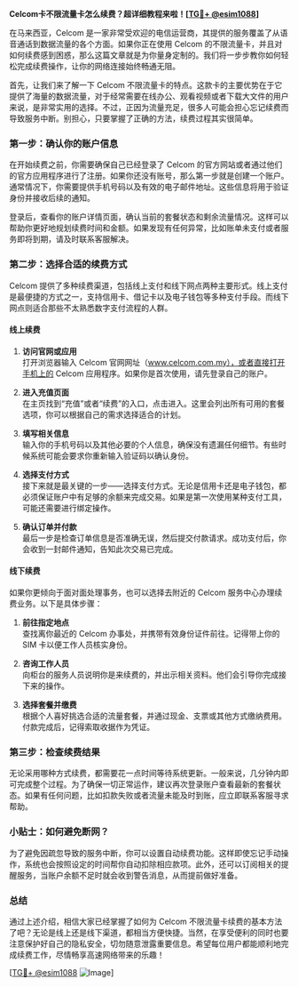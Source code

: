 **Celcom卡不限流量卡怎么续费？超详细教程来啦！[[TG💪+ @esim1088](https://t.me/s/esim1088)]**

在马来西亚，Celcom 是一家非常受欢迎的电信运营商，其提供的服务覆盖了从语音通话到数据流量的各个方面。如果你正在使用 Celcom 的不限流量卡，并且对如何续费感到困惑，那么这篇文章就是为你量身定制的。我们将一步步教你如何轻松完成续费操作，让你的网络连接始终畅通无阻。

首先，让我们来了解一下 Celcom 不限流量卡的特点。这款卡的主要优势在于它提供了海量的数据流量，对于经常需要在线办公、观看视频或者下载大文件的用户来说，是非常实用的选择。不过，正因为流量充足，很多人可能会担心忘记续费而导致服务中断。别担心，只要掌握了正确的方法，续费过程其实很简单。

### 第一步：确认你的账户信息

在开始续费之前，你需要确保自己已经登录了 Celcom 的官方网站或者通过他们的官方应用程序进行了注册。如果你还没有账号，那么第一步就是创建一个账户。通常情况下，你需要提供手机号码以及有效的电子邮件地址。这些信息将用于验证身份并接收后续的通知。

登录后，查看你的账户详情页面，确认当前的套餐状态和剩余流量情况。这样可以帮助你更好地规划续费时间和金额。如果发现有任何异常，比如账单未支付或者服务即将到期，请及时联系客服解决。

### 第二步：选择合适的续费方式

Celcom 提供了多种续费渠道，包括线上支付和线下网点两种主要形式。线上支付是最便捷的方式之一，支持信用卡、借记卡以及电子钱包等多种支付手段。而线下网点则适合那些不太熟悉数字支付流程的人群。

#### 线上续费

1. **访问官网或应用**  
   打开浏览器输入 Celcom 官网网址（www.celcom.com.my），或者直接打开手机上的 Celcom 应用程序。如果你是首次使用，请先登录自己的账户。

2. **进入充值页面**  
   在主页找到“充值”或者“续费”的入口，点击进入。这里会列出所有可用的套餐选项，你可以根据自己的需求选择适合的计划。

3. **填写相关信息**  
   输入你的手机号码以及其他必要的个人信息，确保没有遗漏任何细节。有些时候系统可能会要求你重新输入验证码以确认身份。

4. **选择支付方式**  
   接下来就是最关键的一步——选择支付方式。无论是信用卡还是电子钱包，都必须保证账户中有足够的余额来完成交易。如果是第一次使用某种支付工具，可能还需要进行绑定操作。

5. **确认订单并付款**  
   最后一步是检查订单信息是否准确无误，然后提交付款请求。成功支付后，你会收到一封邮件通知，告知此次交易已完成。

#### 线下续费

如果你更倾向于面对面处理事务，也可以选择去附近的 Celcom 服务中心办理续费业务。以下是具体步骤：

1. **前往指定地点**  
   查找离你最近的 Celcom 办事处，并携带有效身份证件前往。记得带上你的 SIM 卡以便工作人员核实身份。

2. **咨询工作人员**  
   向柜台的服务人员说明你是来续费的，并出示相关资料。他们会引导你完成接下来的操作。

3. **选择套餐并缴费**  
   根据个人喜好挑选合适的流量套餐，并通过现金、支票或其他方式缴纳费用。付款完成后，记得索取收据作为凭证。

### 第三步：检查续费结果

无论采用哪种方式续费，都需要花一点时间等待系统更新。一般来说，几分钟内即可完成整个过程。为了确保一切正常运作，建议再次登录账户查看最新的套餐状态。如果有任何问题，比如扣款失败或者流量未能及时到账，应立即联系客服寻求帮助。

### 小贴士：如何避免断网？

为了避免因疏忽导致的服务中断，你可以设置自动续费功能。这样即使忘记手动操作，系统也会按照设定的时间帮你自动扣除相应款项。此外，还可以订阅相关的提醒服务，当账户余额不足时就会收到警告消息，从而提前做好准备。

### 总结

通过上述介绍，相信大家已经掌握了如何为 Celcom 不限流量卡续费的基本方法了吧？无论是线上还是线下渠道，都相当方便快捷。当然，在享受便利的同时也要注意保护好自己的隐私安全，切勿随意泄露重要信息。希望每位用户都能顺利地完成续费工作，尽情畅享高速网络带来的乐趣！

[[TG💪+ @esim1088](https://t.me/s/esim1088) ![Image](https://i.postimg.cc/4NQfJmqS/Snipaste-2025-05-13-00-14-12.png)]